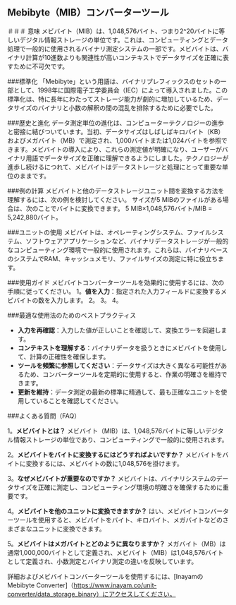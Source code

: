 ## Mebibyte（MIB）コンバーターツール

＃＃＃ 意味
メビバイト（MIB）は、1,048,576バイト、つまり2^20バイトに等しいデジタル情報ストレージの単位です。これは、コンピューティングとデータ処理で一般的に使用されるバイナリ測定システムの一部です。メビバイトは、バイナリ計算が10進数よりも関連性が高いコンテキストでデータサイズを正確に表すために不可欠です。

###標準化
「Mebibyte」という用語は、バイナリプレフィックスのセットの一部として、1998年に国際電子工学委員会（IEC）によって導入されました。この標準化は、特に長年にわたってストレージ能力が劇的に増加しているため、データサイズのバイナリと小数の解釈の間の混乱を排除するために必要でした。

###歴史と進化
データ測定単位の進化は、コンピューターテクノロジーの進歩と密接に結びついています。当初、データサイズはしばしばキロバイト（KB）およびメガバイト（MB）で測定され、1,000バイトまたは1,024バイトを参照できます。メビバイトの導入により、これらの測定値が明確になり、ユーザーがバイナリ用語でデータサイズを正確に理解できるようにしました。テクノロジーが進歩し続けるにつれて、メビバイトはデータストレージと処理にとって重要な単位のままです。

###例の計算
メビバイトと他のデータストレージユニット間を変換する方法を理解するには、次の例を検討してください。
サイズが5 MIBのファイルがある場合は、次のことでバイトに変換できます。
5 MIB×1,048,576バイト/MIB = 5,242,880バイト。

###ユニットの使用
メビバイトは、オペレーティングシステム、ファイルシステム、ソフトウェアアプリケーションなど、バイナリデータストレージが一般的なコンピューティング環境で一般的に使用されます。これらは、バイナリベースのシステムでRAM、キャッシュメモリ、ファイルサイズの測定に特に役立ちます。

###使用ガイド
メビバイトコンバーターツールを効果的に使用するには、次の手順に従ってください。
1。**値を入力**：指定された入力フィールドに変換するメビバイトの数を入力します。
2。
3。
4。

###最適な使用法のためのベストプラクティス
-  **入力を再確認**：入力した値が正しいことを確認して、変換エラーを回避します。
-  **コンテキストを理解する**：バイナリデータを扱うときにメビバイトを使用して、計算の正確性を確保します。
-  **ツールを頻繁に参照してください**：データサイズは大きく異なる可能性があるため、コンバーターツールを定期的に使用すると、作業の明確さを維持できます。
-  **更新を維持**：データ測定の最新の標準に精通して、最も正確なユニットを使用していることを確認してください。

###よくある質問（FAQ）

1。**メビバイトとは？**
メビバイト（MIB）は、1,048,576バイトに等しいデジタル情報ストレージの単位であり、コンピューティングで一般的に使用されます。

2。**メビバイトをバイトに変換するにはどうすればよいですか？**
メビバイトをバイトに変換するには、メビバイトの数に1,048,576を掛けます。

3。**なぜメビバイトが重要なのですか？**
メビバイトは、バイナリシステムのデータサイズを正確に測定し、コンピューティング環境の明確さを確保するために重要です。

4。**メビバイトを他のユニットに変換できますか？**
はい、メビバイトコンバーターツールを使用すると、メビバイトをバイト、キロバイト、メガバイトなどのさまざまなユニットに変換できます。

5。**メビバイトはメガバイトとどのように異なりますか？**
メガバイト（MB）は通常1,000,000バイトとして定義され、メビバイト（MIB）は1,048,576バイトとして定義され、小数測定とバイナリ測定の違いを反映しています。

詳細およびメビバイトコンバーターツールを使用するには、[InayamのMebibyte Converter]（https://www.inayam.co/unit-converter/data_storage_binary）にアクセスしてください。